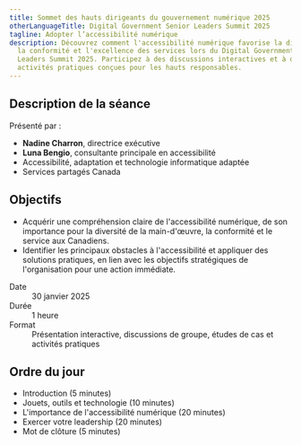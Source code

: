 ```yaml
---
title: Sommet des hauts dirigeants du gouvernement numérique 2025
otherLanguageTitle: Digital Government Senior Leaders Summit 2025
tagline: Adopter l’accessibilité numérique
description: Découvrez comment l'accessibilité numérique favorise la diversité,
  la conformité et l'excellence des services lors du Digital Government Senior
  Leaders Summit 2025. Participez à des discussions interactives et à des
  activités pratiques conçues pour les hauts responsables.
---
```

## Description de la séance

Présenté par :

* **Nadine Charron**, directrice exécutive
* **Luna Bengio**, consultante principale en accessibilité
* Accessibilité, adaptation et technologie informatique adaptée
* Services partagés Canada

## Objectifs

* Acquérir une compréhension claire de l'accessibilité numérique, de son importance pour la diversité de la main-d'œuvre, la conformité et le service aux Canadiens.
* Identifier les principaux obstacles à l'accessibilité et appliquer des solutions pratiques, en lien avec les objectifs stratégiques de l'organisation pour une action immédiate.

<dl>
	<dt>Date</dt>
	<dd>30 janvier 2025</dd>
	<dt>Durée</dt>
	<dd>1 heure</dd>
	<dt>Format</dt>
	<dd>Présentation interactive, discussions de groupe, études de cas et activités pratiques</dd>
</dl>

## Ordre du jour

* Introduction (5 minutes)
* Jouets, outils et technologie (10 minutes)
* L'importance de l'accessibilité numérique (20 minutes)
* Exercer votre leadership (20 minutes)
* Mot de clôture (5 minutes)


